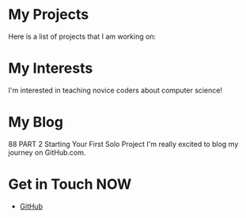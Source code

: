 # My Projects

Here is a list of projects that I am working on:

# My Interests

I'm interested in teaching novice coders about computer science!

# My Blog

88 PART 2 Starting Your First Solo Project
I'm really excited to blog my journey on GitHub.com.

# Get in Touch NOW

<ul>
    <li><a href="https://github.com/{{ site.github_username }}">GitHub</a></li>
</ul>

